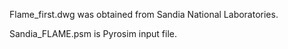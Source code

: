 Flame_first.dwg was obtained from Sandia National Laboratories.

Sandia_FLAME.psm is Pyrosim input file.
